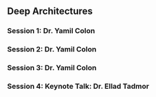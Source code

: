 ## Deep Architectures

### Session 1: Dr. Yamil Colon

### Session 2: Dr. Yamil Colon


### Session 3: Dr. Yamil Colon

### Session 4: Keynote Talk: Dr. Ellad Tadmor

